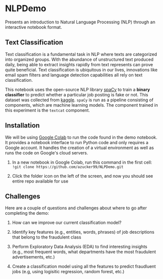 # NLPDemo
Presents an introduction to Natural Language Processing (NLP) through an interactive notebook format.

## Text Classification
Text classification is a fundamental task in NLP where texts are categorized into organized groups. With the abundance of unstructured text produced daily, being able to extract insights rapidly from text represents can prove quite beneficial. Text classification is ubiquitous in our lives, innovations like email spam filters and language detection capabilities all rely on text classification.

This notebook uses the open-source NLP library [spaCy](https://spacy.io/) to train a **binary classifier** to predict whether a particular job posting is fake or not. This dataset was collected from [kaggle](https://www.kaggle.com/datasets/shivamb/real-or-fake-fake-jobposting-prediction). `spaCy` is run as a pipeline consisting of components, which are machine learning models. The component trained in this experiment is the `textcat` component. 

## Installation
We will be using [Google Colab](https://colab.research.google.com/) to run the code found in the demo notebook. It provides a notebook interface to run Python code and only requires a Google account. It handles the creation of a virtual environment as well as runs the code on Google's cloud servers. 

1. In a new notebook in Google Colab, run this command in the first cell: `!git clone https://github.com/azucker99/NLPDemo.git`

2. Click the folder icon on the left of the screen, and now you should see entire repo available for use


## Challenges
Here are a couple of questions and challenges about where to go after completing the demo:

1. How can we improve our current classification model? 

1. Identify key features (e.g., entities, words, phrases) of job descriptions that belong to the fraudulent class

2. Perform Exploratory Data Analysis (EDA) to find interesting insights (e.g., most frequent words, what departments have the most fraudulent advertisements, etc.)

3. Create a classification model using all the features to predict fraudluent jobs (e.g, using logisitic regression, random forest, etc.)

